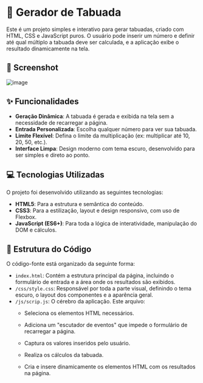# 🔢 Gerador de Tabuada

Este é um projeto simples e interativo para gerar tabuadas, criado com HTML, CSS e JavaScript puros. O usuário pode inserir um número e definir até qual múltiplo a tabuada deve ser calculada, e a aplicação exibe o resultado dinamicamente na tela.

## 📸 Screenshot
![image](https://github.com/user-attachments/assets/97137a61-dae0-4501-b2b3-e3ceeb893ed5)

## ✨ Funcionalidades

* **Geração Dinâmica**: A tabuada é gerada e exibida na tela sem a necessidade de recarregar a página.
* **Entrada Personalizada**: Escolha qualquer número para ver sua tabuada.
* **Limite Flexível**: Defina o limite da multiplicação (ex: multiplicar até 10, 20, 50, etc.).
* **Interface Limpa**: Design moderno com tema escuro, desenvolvido para ser simples e direto ao ponto.

## 💻 Tecnologias Utilizadas

O projeto foi desenvolvido utilizando as seguintes tecnologias:

* **HTML5**: Para a estrutura e semântica do conteúdo.
* **CSS3**: Para a estilização, layout e design responsivo, com uso de Flexbox.
* **JavaScript (ES6+)**: Para toda a lógica de interatividade, manipulação do DOM e cálculos.

## 📁 Estrutura do Código

O código-fonte está organizado da seguinte forma:

* `index.html`: Contém a estrutura principal da página, incluindo o formulário de entrada e a área onde os resultados são exibidos.
* `/css/style.css`: Responsável por toda a parte visual, definindo o tema escuro, o layout dos componentes e a aparência geral.
* `/js/scrip.js`: O cérebro da aplicação. Este arquivo:
    * Seleciona os elementos HTML necessários.
    * Adiciona um "escutador de eventos" que impede o formulário de recarregar a página.
 





    * Captura os valores inseridos pelo usuário.
    * Realiza os cálculos da tabuada.
    * Cria e insere dinamicamente os elementos HTML com os resultados na página.
